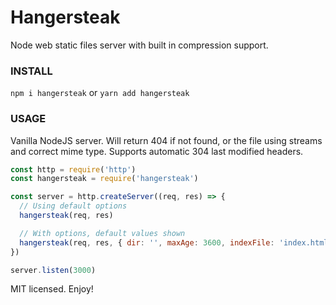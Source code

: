 # Hangersteak

Node web static files server with built in compression support.

### INSTALL
```npm i hangersteak``` or ```yarn add hangersteak```

### USAGE
Vanilla NodeJS server. Will return 404 if not found, or the file using streams and correct mime type. Supports automatic 304 last modified headers.
```javascript
const http = require('http')
const hangersteak = require('hangersteak')

const server = http.createServer((req, res) => {
  // Using default options
  hangersteak(req, res)

  // With options, default values shown
  hangersteak(req, res, { dir: '', maxAge: 3600, indexFile: 'index.html' })
})

server.listen(3000)
```
MIT licensed. Enjoy!
